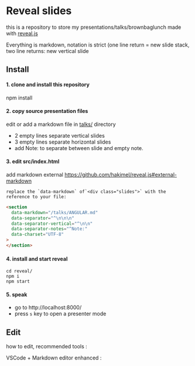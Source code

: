 # Reveal slides

this is a repository to store my presentations/talks/brownbaglunch made with [reveal.js](https://github.com/hakimel/reveal.js)

Everything is markdown, notation is strict (one line return = new slide stack, two line returns: new vertical slide

## Install

#### 1. clone and install this repository

  npm install

#### 2. copy source presentation files

edit or add a markdown file in [talks/](./talks/) directory

- 2 empty lines separate vertical slides
- 3 empty lines separate horizontal slides
- add Note: to separate between slide and empty note.

#### 3. edit src/index.html

add markdown external https://github.com/hakimel/reveal.js#external-markdown

    replace the `data-markdown` of`<div class="slides">` with the reference to your file:

```html
<section
  data-markdown="/talks/ANGULAR.md"
  data-separator="^\n\n\n"
  data-separator-vertical="^\n\n"
  data-separator-notes="^Note:"
  data-charset="UTF-8"
>
</section>
```

#### 4. install and start reveal

```
cd reveal/
npm i
npm start
```

#### 5. speak
* go to http://localhost:8000/
* press `s` key to open a presenter mode

## Edit

how to edit, recommended tools :

VSCode + Markdown editor enhanced :

